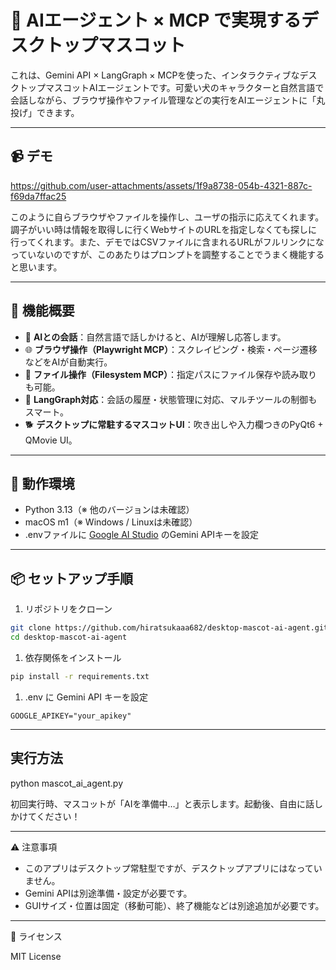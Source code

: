 # 🐶 AIエージェント × MCP で実現するデスクトップマスコット

これは、Gemini API × LangGraph × MCPを使った、インタラクティブなデスクトップマスコットAIエージェントです。可愛い犬のキャラクターと自然言語で会話しながら、ブラウザ操作やファイル管理などの実行をAIエージェントに「丸投げ」できます。

---

## 📹 デモ

https://github.com/user-attachments/assets/1f9a8738-054b-4321-887c-f69da7ffac25

このように自らブラウザやファイルを操作し、ユーザの指示に応えてくれます。
調子がいい時は情報を取得しに行くWebサイトのURLを指定しなくても探しに行ってくれます。また、デモではCSVファイルに含まれるURLがフルリンクになっていないのですが、このあたりはプロンプトを調整することでうまく機能すると思います。

---

## 🔧 機能概要

- 🧠 **AIとの会話**：自然言語で話しかけると、AIが理解し応答します。
- 🌐 **ブラウザ操作（Playwright MCP）**：スクレイピング・検索・ページ遷移などをAIが自動実行。
- 📁 **ファイル操作（Filesystem MCP）**：指定パスにファイル保存や読み取りも可能。
- 💬 **LangGraph対応**：会話の履歴・状態管理に対応、マルチツールの制御もスマート。
- 🐕 **デスクトップに常駐するマスコットUI**：吹き出しや入力欄つきのPyQt6 + QMovie UI。

---

## 🚀 動作環境

- Python 3.13（※ 他のバージョンは未確認）
- macOS m1（※ Windows / Linuxは未確認）
- .envファイルに [Google AI Studio](https://aistudio.google.com/) のGemini APIキーを設定

---

## 📦 セットアップ手順

1. リポジトリをクローン
```bash
git clone https://github.com/hiratsukaaa682/desktop-mascot-ai-agent.git
cd desktop-mascot-ai-agent
```

1.	依存関係をインストール
```bash
pip install -r requirements.txt
```

1.	.env に Gemini API キーを設定
```
GOOGLE_APIKEY="your_apikey"
```

---

## 実行方法

python mascot_ai_agent.py

初回実行時、マスコットが「AIを準備中…」と表示します。起動後、自由に話しかけてください！

---

⚠️ 注意事項
- このアプリはデスクトップ常駐型ですが、デスクトップアプリにはなっていません。
- Gemini APIは別途準備・設定が必要です。
- GUIサイズ・位置は固定（移動可能）、終了機能などは別途追加が必要です。

---

📝 ライセンス

MIT License
